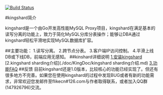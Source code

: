 [![Build Status](https://travis-ci.org/flike/kingshard.svg?branch=master)](https://travis-ci.org/flike/kingshard)

#kingshard简介

kingshard是一个由Go开发高性能MySQL Proxy项目，kingshard在满足基本的读写分离的功能上，致力于简化MySQL分库分表操作；能够让DBA通过kingshard轻松平滑地实现MySQL数据库扩容。

##主要功能：	
	1.读写分离。
	2.跨节点分表。
	3.客户端IP访问控制。
	4.平滑上线DB或下线DB，前端应用无感知。
##kinshard详细说明
	[1.安装kingshard](./doc/KingDoc/kingshard安装文档.md)
	[2.kingshard sharding介绍](./doc/KingDoc/kingshard sharding介绍.md)
	[3.功能FAQ](./doc/KingDoc/功能FAQ.md)
##反馈
目前kingshard还是1.0版本，比较核心的功能已经实现了。但还有很多地方不完善。如果您在使用kingshard的过程中发现BUG或者有新的功能需求，非常欢迎您发邮件至flikecn#126.com与作者取得联系，或者加入QQ群(147926796)交流。

